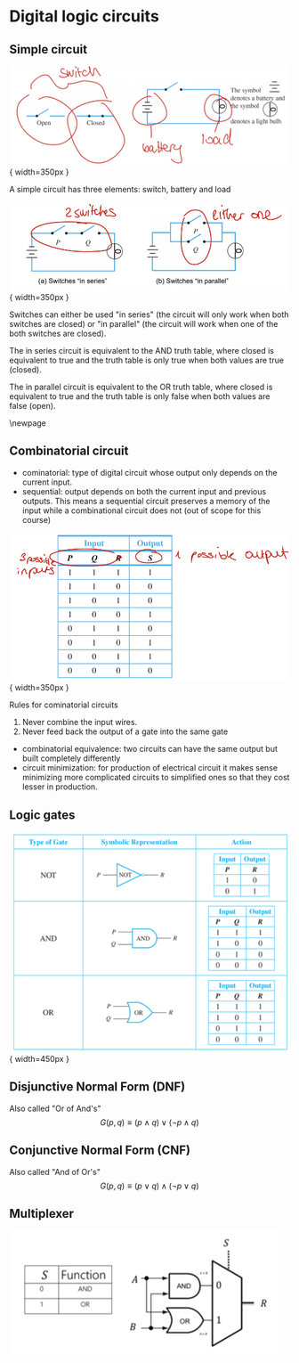 # Digital logic circuits

## Simple circuit

![](../images/bff024c6650d54c991df9145005328fdfd8f4f1a74c9ccb044c4b80413532f42.png){ width=350px }

A simple circuit has three elements: switch, battery and load

![](../images/a9cbd322849ec9f2a0720639e4eece46abf50f41f66c3722692300e376a629ba.png){ width=350px }

Switches can either be used "in series" (the circuit will only work when both switches are closed) or "in parallel" (the circuit will work when one of the both switches are closed). 

The in series circuit is equivalent to the AND truth table, where closed is equivalent to true and the truth table is only true when both values are true (closed).

The in parallel circuit is equivalent to the OR truth table, where closed is equivalent to true and the truth table is only false when both values are false (open). 

\newpage

## Combinatorial circuit

- cominatorial: type of digital circuit whose output only depends on the current input.
- sequential: output depends on both the current input and previous outputs. This means a sequential circuit
preserves a memory of the input while a combinational circuit does not (out of scope for this course)

![](../images/76ad9f8e868083c0086ef963a970b70797b0ad33b96cb3c8877a51a550801c58.png){ width=350px }

Rules for cominatorial circuits

1. Never combine the input wires.
2. Never feed back the output of a gate into the same gate

- combinatorial equivalence: two circuits can have the same output but built completely differently
- circuit minimization: for production of electrical circuit it makes sense minimizing more complicated circuits to simplified ones so that they cost lesser in production.

## Logic gates

![](../images/1cf1039d79cb09cc8e880834f5ae93dca4fa27b6a260ec0b048e89a924b8600c.png){ width=450px }

## Disjunctive Normal Form (DNF)

Also called "Or of And's" $$ G(p,q) \equiv (p \land q) \lor (\neg p \land q) $$

## Conjunctive Normal Form (CNF)

Also called "And of Or's" $$ G(p,q) \equiv (p \lor q) \land (\neg p \lor q) $$

## Multiplexer

![](../images/f9e34d3d43f4ce2b757462f39153856655d943327546ecd8849bc7e9b0ae1c55.png)  
